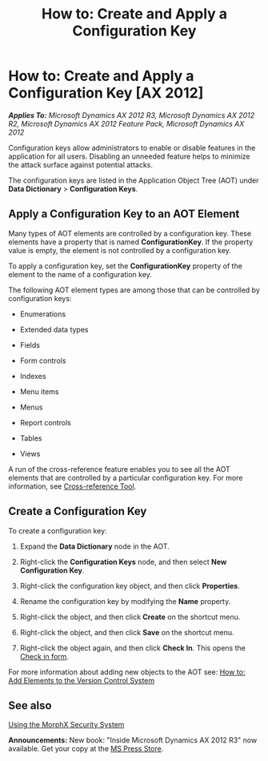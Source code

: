 ﻿---
title: 'How to: Create and Apply a Configuration Key'
TOCTitle: 'How to: Create and Apply a Configuration Key'
ms:assetid: fde092c7-b117-46e5-97ac-4699e02f352f
ms:mtpsurl: https://msdn.microsoft.com/en-us/library/Aa893167(v=AX.60)
ms:contentKeyID: 35254210
ms.date: 05/18/2015
mtps_version: v=AX.60
---

# How to: Create and Apply a Configuration Key [AX 2012]


_**Applies To:** Microsoft Dynamics AX 2012 R3, Microsoft Dynamics AX 2012 R2, Microsoft Dynamics AX 2012 Feature Pack, Microsoft Dynamics AX 2012_

Configuration keys allow administrators to enable or disable features in the application for all users. Disabling an unneeded feature helps to minimize the attack surface against potential attacks.

The configuration keys are listed in the Application Object Tree (AOT) under **Data Dictionary** \> **Configuration Keys**.

## Apply a Configuration Key to an AOT Element

Many types of AOT elements are controlled by a configuration key. These elements have a property that is named **ConfigurationKey**. If the property value is empty, the element is not controlled by a configuration key.

To apply a configuration key, set the **ConfigurationKey** property of the element to the name of a configuration key.

The following AOT element types are among those that can be controlled by configuration keys:

  - Enumerations

  - Extended data types

  - Fields

  - Form controls

  - Indexes

  - Menu items

  - Menus

  - Report controls

  - Tables

  - Views

A run of the cross-reference feature enables you to see all the AOT elements that are controlled by a particular configuration key. For more information, see [Cross-reference Tool](cross-reference-tool.md).

## Create a Configuration Key

To create a configuration key:

1.  Expand the **Data Dictionary** node in the AOT.

2.  Right-click the **Configuration Keys** node, and then select **New Configuration Key**.

3.  Right-click the configuration key object, and then click **Properties**.

4.  Rename the configuration key by modifying the **Name** property.

5.  Right-click the object, and then click **Create** on the shortcut menu.

6.  Right-click the object, and then click **Save** on the shortcut menu.

7.  Right-click the object again, and then click **Check In**. This opens the [Check in form](how-to-check-elements-into-the-version-control-system.md).

For more information about adding new objects to the AOT see: [How to: Add Elements to the Version Control System](how-to-add-elements-to-the-version-control-system.md)

## See also

[Using the MorphX Security System](using-the-morphx-security-system.md)

  
**Announcements:** New book: "Inside Microsoft Dynamics AX 2012 R3" now available. Get your copy at the [MS Press Store](https://www.microsoftpressstore.com/store/inside-microsoft-dynamics-ax-2012-r3-9780735685109).

